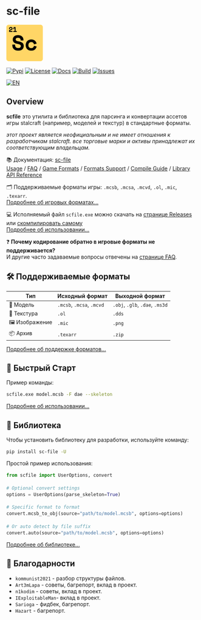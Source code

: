 # sc-file

<!-- Links -->

[pypi]: https://pypi.org/project/sc-file
[license]: https://opensource.org/licenses/MIT
[build]: https://github.com/onejeuu/sc-file/actions/workflows/release.yml
[issues]: https://github.com/onejeuu/sc-file/issues
[releases]: https://github.com/onejeuu/sc-file/releases
[docs]: https://sc-file.readthedocs.io/en/latest
[readme-en]: README.md

<!-- Docs -->

[docs-usage]: https://sc-file.readthedocs.io/en/latest/usage.html
[docs-faq]: https://sc-file.readthedocs.io/en/latest/faq.html
[docs-formats]: https://sc-file.readthedocs.io/en/latest/formats.html
[docs-support]: https://sc-file.readthedocs.io/en/latest/support.html
[docs-compile]: https://sc-file.readthedocs.io/en/latest/compile.html
[docs-library]: https://sc-file.readthedocs.io/en/latest/api/index.html

<!-- Badges -->

[badge-pypi]: https://img.shields.io/pypi/v/sc-file.svg
[badge-license]: https://img.shields.io/github/license/onejeuu/sc-file
[badge-docs]: https://img.shields.io/readthedocs/sc-file
[badge-build]: https://img.shields.io/github/actions/workflow/status/onejeuu/sc-file/release.yml
[badge-issues]: https://img.shields.io/github/issues/onejeuu/sc-file
[badge-en]: https://img.shields.io/badge/translate%20to-English%20%F0%9F%87%AC%F0%9F%87%A7-white

<img src="assets/scfile.svg" alt="icon" width="96" />

[![Pypi][badge-pypi]][pypi] [![License][badge-license]][license] [![Docs][badge-docs]][docs] [![Build][badge-build]][build] [![Issues][badge-issues]][issues]

[![EN][badge-en]][readme-en]

## Overview

**scfile** это утилита и библиотека для парсинга и конвертации ассетов игры stalcraft (например, моделей и текстур) в стандартные форматы.

_этот проект является неофициальным и не имеет отношения к разработчикам stalcraft. все торговые марки и активы принадлежат их соответствующим владельцам._

📚 Документация: [sc-file][docs] \
[Usage][docs-usage] / [FAQ][docs-faq] /
[Game Formats][docs-formats] / [Formats Support][docs-support] /
[Compile Guide][docs-compile] / [Library API Reference][docs-library]

🗂️ Поддерживаемые форматы игры: `.mcsb`, `.mcsa`, `.mcvd`, `.ol`, `.mic`, `.texarr`. \
[Подробнее об игровых форматах...][docs-formats]

💻 Исполняемый файл `scfile.exe` можно скачать на [странице Releases][releases] или [скомпилировать самому][docs-compile] \
[Подробнее об использовании...][docs-usage]

❓ **Почему кодирование обратно в игровые форматы не поддерживается?** \
И другие часто задаваемые вопросы отвечены на [странице FAQ][docs-faq].

## 🛠️ Поддерживаемые форматы

| Тип            | Исходный формат           | Выходной формат                 |
| -------------- | ------------------------- | ------------------------------- |
| 🧊 Модель      | `.mcsb`, `.mcsa`, `.mcvd` | `.obj`, `.glb`, `.dae`, `.ms3d` |
| 🧱 Текстура    | `.ol`                     | `.dds`                          |
| 🖼️ Изображение | `.mic`                    | `.png`                          |
| 📦 Архив       | `.texarr`                 | `.zip`                          |

[Подробнее об поддержке форматов...][docs-support]

## 🚀 Быстрый Старт

Пример команды:

```bash
scfile.exe model.mcsb -F dae --skeleton
```

[Подробнее об использовании...][docs-usage]

## 📖 Библиотека

Чтобы установить библиотеку для разработки, используйте команду:

```bash
pip install sc-file -U
```

Простой пример использования:

```python
from scfile import UserOptions, convert

# Optional convert settings
options = UserOptions(parse_skeleton=True)

# Specific format to format
convert.mcsb_to_obj(source="path/to/model.mcsb", options=options)

# Or auto detect by file suffix
convert.auto(source="path/to/model.mcsb", options=options)
```

[Подробнее об библиотеке...][docs-library]

## 🤝 Благодарности

- `kommunist2021` - разбор структуры файлов.
- `Art3mLapa` - советы, багрепорт, вклад в проект.
- `n1kodim` - советы, вклад в проект.
- `IExploitableMan`- вклад в проект.
- `Sarioga` - фидбек, багрепорт.
- `Hazart` - багрепорт.
